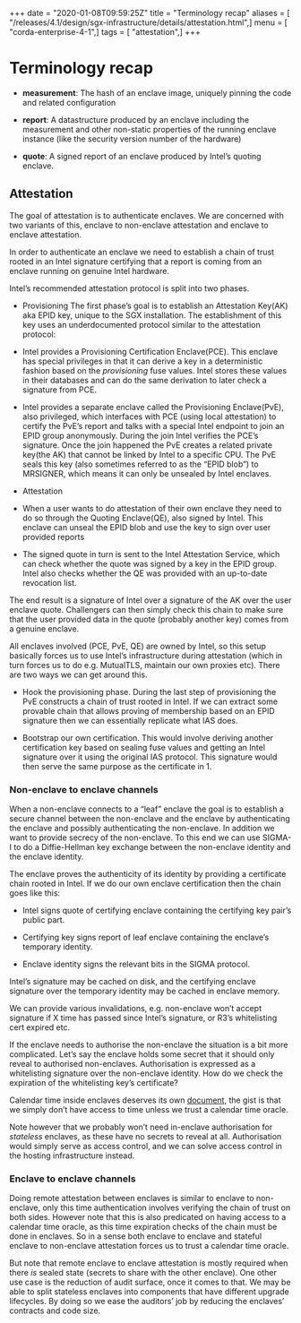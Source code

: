 +++
date = "2020-01-08T09:59:25Z"
title = "Terminology recap"
aliases = [ "/releases/4.1/design/sgx-infrastructure/details/attestation.html",]
menu = [ "corda-enterprise-4-1",]
tags = [ "attestation",]
+++


# Terminology recap


* **measurement**: The hash of an enclave image, uniquely pinning the code and related configuration


* **report**: A datastructure produced by an enclave including the measurement and other non-static properties of the
                    running enclave instance (like the security version number of the hardware)


* **quote**: A signed report of an enclave produced by Intel’s quoting enclave.



## Attestation

The goal of attestation is to authenticate enclaves. We are concerned with two variants of this, enclave to non-enclave
                attestation and enclave to enclave attestation.

In order to authenticate an enclave we need to establish a chain of trust rooted in an Intel signature certifying that a
                report is coming from an enclave running on genuine Intel hardware.

Intel’s recommended attestation protocol is split into two phases.


* Provisioning
                        The first phase’s goal is to establish an Attestation Key(AK) aka EPID key, unique to the SGX installation.
                        The establishment of this key uses an underdocumented protocol similar to the attestation protocol:


* Intel provides a Provisioning Certification Enclave(PCE). This enclave has special privileges in that it can derive a
                                key in a deterministic fashion based on the *provisioning* fuse values. Intel stores these values in their databases
                                and can do the same derivation to later check a signature from PCE.


* Intel provides a separate enclave called the Provisioning Enclave(PvE), also privileged, which interfaces with PCE
                                (using local attestation) to certify the PvE’s report and talks with a special Intel endpoint to join an EPID group
                                anonymously. During the join Intel verifies the PCE’s signature. Once the join happened the PvE creates a related
                                private key(the AK) that cannot be linked by Intel to a specific CPU. The PvE seals this key (also sometimes referred
                                to as the “EPID blob”) to MRSIGNER, which means it can only be unsealed by Intel enclaves.



* Attestation


* When a user wants to do attestation of their own enclave they need to do so through the Quoting Enclave(QE), also
                                signed by Intel. This enclave can unseal the EPID blob and use the key to sign over user provided reports


* The signed quote in turn is sent to the Intel Attestation Service, which can check whether the quote was signed by a
                                key in the EPID group. Intel also checks whether the QE was provided with an up-to-date revocation list.



The end result is a signature of Intel over a signature of the AK over the user enclave quote. Challengers can then
                simply check this chain to make sure that the user provided data in the quote (probably another key) comes from a
                genuine enclave.

All enclaves involved (PCE, PvE, QE) are owned by Intel, so this setup basically forces us to use Intel’s infrastructure
                during attestation (which in turn forces us to do e.g. MutualTLS, maintain our own proxies etc). There are two ways we
                can get around this.


* Hook the provisioning phase. During the last step of provisioning the PvE constructs a chain of trust rooted in
                        Intel. If we can extract some provable chain that allows proving of membership based on an EPID signature then we can
                        essentially replicate what IAS does.


* Bootstrap our own certification. This would involve deriving another certification key based on sealing fuse values
                        and getting an Intel signature over it using the original IAS protocol. This signature would then serve the same
                        purpose as the certificate in 1.



### Non-enclave to enclave channels

When a non-enclave connects to a “leaf” enclave the goal is to establish a secure channel between the non-enclave and
                    the enclave by authenticating the enclave and possibly authenticating the non-enclave. In addition we want to provide
                    secrecy of the non-enclave. To this end we can use SIGMA-I to do a Diffie-Hellman key exchange between the non-enclave
                    identity and the enclave identity.

The enclave proves the authenticity of its identity by providing a certificate chain rooted in Intel. If we do our own
                    enclave certification then the chain goes like this:


* Intel signs quote of certifying enclave containing the certifying key pair’s public part.


* Certifying key signs report of leaf enclave containing the enclave’s temporary identity.


* Enclave identity signs the relevant bits in the SIGMA protocol.


Intel’s signature may be cached on disk, and the certifying enclave signature over the temporary identity may be cached
                    in enclave memory.

We can provide various invalidations, e.g. non-enclave won’t accept signature if X time has passed since Intel’s
                    signature, or R3’s whitelisting cert expired etc.

If the enclave needs to authorise the non-enclave the situation is a bit more complicated. Let’s say the enclave holds
                    some secret that it should only reveal to authorised non-enclaves. Authorisation is expressed as a whitelisting
                    signature over the non-enclave identity. How do we check the expiration of the whitelisting key’s certificate?

Calendar time inside enclaves deserves its own [document](time.md), the gist is that we simply don’t have access to time
                    unless we trust a calendar time oracle.

Note however that we probably won’t need in-enclave authorisation for *stateless* enclaves, as these have no secrets to
                    reveal at all. Authorisation would simply serve as access control, and we can solve access control in the hosting
                    infrastructure instead.


### Enclave to enclave channels

Doing remote attestation between enclaves is similar to enclave to non-enclave, only this time authentication involves
                    verifying the chain of trust on both sides. However note that this is also predicated on having access to a calendar
                    time oracle, as this time expiration checks of the chain must be done in enclaves. So in a sense both enclave to enclave
                    and stateful enclave to non-enclave attestation forces us to trust a calendar time oracle.

But note that remote enclave to enclave attestation is mostly required when there *is* sealed state (secrets to share
                    with the other enclave). One other use case is the reduction of audit surface, once it comes to that. We may be able to
                    split stateless enclaves into components that have different upgrade lifecycles. By doing so we ease the auditors’ job
                    by reducing the enclaves’ contracts and code size.


